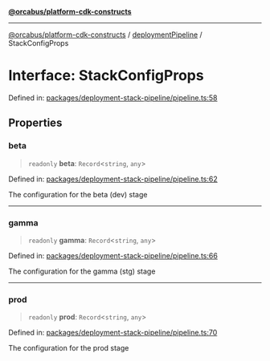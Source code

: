 [**@orcabus/platform-cdk-constructs**](../../../../README.md)

***

[@orcabus/platform-cdk-constructs](../../../../README.md) / [deploymentPipeline](../README.md) / StackConfigProps

# Interface: StackConfigProps

Defined in: [packages/deployment-stack-pipeline/pipeline.ts:58](https://github.com/OrcaBus/platform-cdk-constructs/blob/885f4bf19a11a54aff506f0fbbcc9831b1a2976f/packages/deployment-stack-pipeline/pipeline.ts#L58)

## Properties

### beta

> `readonly` **beta**: `Record`\<`string`, `any`\>

Defined in: [packages/deployment-stack-pipeline/pipeline.ts:62](https://github.com/OrcaBus/platform-cdk-constructs/blob/885f4bf19a11a54aff506f0fbbcc9831b1a2976f/packages/deployment-stack-pipeline/pipeline.ts#L62)

The configuration for the beta (dev) stage

***

### gamma

> `readonly` **gamma**: `Record`\<`string`, `any`\>

Defined in: [packages/deployment-stack-pipeline/pipeline.ts:66](https://github.com/OrcaBus/platform-cdk-constructs/blob/885f4bf19a11a54aff506f0fbbcc9831b1a2976f/packages/deployment-stack-pipeline/pipeline.ts#L66)

The configuration for the gamma (stg) stage

***

### prod

> `readonly` **prod**: `Record`\<`string`, `any`\>

Defined in: [packages/deployment-stack-pipeline/pipeline.ts:70](https://github.com/OrcaBus/platform-cdk-constructs/blob/885f4bf19a11a54aff506f0fbbcc9831b1a2976f/packages/deployment-stack-pipeline/pipeline.ts#L70)

The configuration for the prod stage
